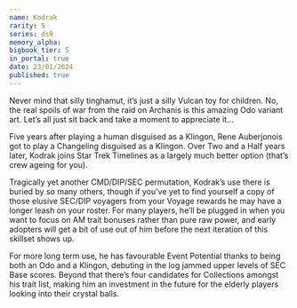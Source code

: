 ```yaml
---
name: Kodrak
rarity: 5
series: ds9
memory_alpha:
bigbook_tier: 5
in_portal: true
date: 23/01/2024
published: true
---
```


Never mind that silly tinghamut, it’s just a silly Vulcan toy for children. No, the real spoils of war from the raid on Archanis is this amazing Odo variant art. Let’s all just sit back and take a moment to appreciate it…

Five years after playing a human disguised as a Klingon, Rene Auberjonois got to play a Changeling disguised as a Klingon. Over Two and a Half years later, Kodrak joins Star Trek Timelines as a largely much better option (that’s crew ageing for you).

Tragically yet another CMD/DIP/SEC permutation, Kodrak’s use there is buried by so many others, though if you’ve yet to find yourself a copy of those elusive SEC/DIP voyagers from your Voyage rewards he may have a longer leash on your roster. For many players, he’ll be plugged in when you want to focus on AM trait bonuses rather than pure raw power, and early adopters will get a bit of use out of him before the next iteration of this skillset shows up.

For more long term use, he has favourable Event Potential thanks to being both an Odo and a Klingon, debuting in the log jammed upper levels of SEC Base scores. Beyond that there’s four candidates for Collections amongst his trait list, making him an investment in the future for the elderly players looking into their crystal balls.

